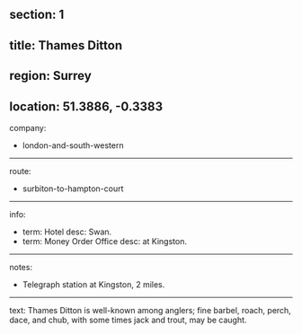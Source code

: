 section: 1
----
title: Thames Ditton
----
region: Surrey
----
location: 51.3886, -0.3383
----
company:
- london-and-south-western
----
route:
- surbiton-to-hampton-court
----
info:
- term: Hotel
  desc: Swan.
- term: Money Order Office
  desc: at Kingston.
----
notes:
- Telegraph station at Kingston, 2 miles.
----
text: Thames Ditton is well-known among anglers; fine barbel, roach, perch, dace, and chub, with some times jack and trout, may be caught.
